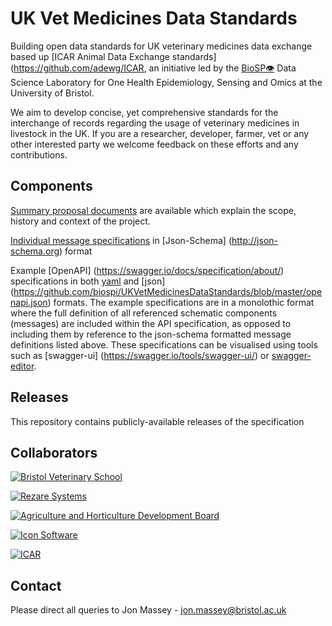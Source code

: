 # UK Vet Medicines Data Standards
Building open data standards for UK veterinary medicines data exchange based up [ICAR Animal Data Exchange standards](https://github.com/adewg/ICAR, an initiative led by the [BioSP👁](http://www.biospi.org) Data Science Laboratory for One Health Epidemiology, Sensing and Omics at the University of Bristol.

We aim to develop concise, yet comprehensive standards for the interchange of records regarding the usage of veterinary medicines in livestock in the UK. If you are a researcher, developer, farmer, vet or any other interested party we welcome feedback on these efforts and any contributions.

## Components
[Summary proposal documents](https://github.com/biospi/UKVetMedicinesDataStandards/tree/master/Proposal%20Documents/Releases) are available which explain the scope, history and context of the project.

[Individual message specifications](https://github.com/biospi/UKVetMedicinesDataStandards/tree/master/Messages) in [Json-Schema] (http://json-schema.org) format

Example [OpenAPI] (https://swagger.io/docs/specification/about/) specifications in both [yaml](https://github.com/biospi/UKVetMedicinesDataStandards/blob/master/openapi.yaml) and [json] (https://github.com/biospi/UKVetMedicinesDataStandards/blob/master/openapi.json) formats. The example specifications are in a monolothic format where the full definition of all referenced schematic components (messages) are included within the API specification, as opposed to including them by reference to the json-schema formatted message definitions listed above. These specifications can be visualised using tools such as [swagger-ui] (https://swagger.io/tools/swagger-ui/) or [swagger-editor](https://editor.swagger.io/). 

## Releases
This repository contains publicly-available releases of the specification

## Collaborators
[![Bristol Veterinary School](http://www.bristol.ac.uk/media-library/protected/images/uob-logo-full-colour-largest-2.png)](http://www.bristol.ac.uk/vetscience/)

[![Rezare Systems](https://www.rezare.co.nz/wp-content/uploads/2016/03/RezareLogo_200w.png)](https://www.rezare.co.nz/)

[![Agriculture and Horticulture Development Board](https://media.ahdb.org.uk/media/Default/Layout/ADHB.png)](http://beefandlamb.ahdb.org.uk/research/animal-health-and-welfare-beef/cattle-emb-phase-ii/)

[![Icon Software](https://static.wixstatic.com/media/283e5d_31415b50e1aa4409928ca78c1deb5f1d~mv2.png/v1/fill/w_100,h_50,al_c,q_80,usm_0.66_1.00_0.01/logo-rgb.webp)](https://www.icon.software/)

[![ICAR](https://www.icar.org/wp-content/themes/icar/images/logo.png)](https://www.icar.org/)

## Contact
Please direct all queries to Jon Massey - jon.massey@bristol.ac.uk
